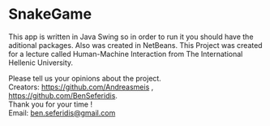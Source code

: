 # SnakeGame
This app is written in Java Swing so in order to run it you should have the aditional packages. 
Also was created in NetBeans. This Project was created for a lecture called Human-Machine Interaction from The International Hellenic University. 

Please tell us your opinions about the project.  
Creators: https://github.com/Andreasmeis , https://github.com/BenSeferidis.  
Thank you for your time !  
Email: ben.seferidis@gmail.com
